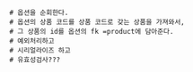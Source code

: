 
    # 옵션을 순회한다.
    # 옵션의 상품 코드를 상품 코드로 갖는 상품을 가져와서,
    # 그 상품의 id를 옵션의 fk =product에 담아준다.
    # 예외처리하고 
    # 시리얼라이즈 하고
    # 유효성검사???